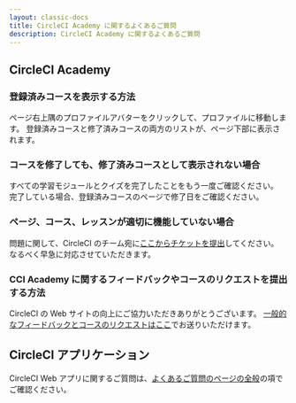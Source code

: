 ```yaml
---
layout: classic-docs
title: CircleCI Academy に関するよくあるご質問
description: CircleCI Academy に関するよくあるご質問
---
```


## CircleCI Academy

### 登録済みコースを表示する方法

ページ右上隅のプロファイルアバターをクリックして、プロファイルに移動します。 登録済みコースと修了済みコースの両方のリストが、ページ下部に表示されます。

### コースを修了しても、修了済みコースとして表示されない場合

すべての学習モジュールとクイズを完了したことをもう一度ご確認ください。 完了している場合、登録済みコースのページで修了日をご確認ください。

### ページ、コース、レッスンが適切に機能していない場合

問題に関して、CircleCI のチーム宛に[ここからチケットを提出](https://www.surveymonkey.com/r/ccibug)してください。 なるべく早急に対応させていただきます。

### CCI Academy に関するフィードバックやコースのリクエストを提出する方法

CircleCI の Web サイトの向上にご協力いただきありがとうございます。 [一般的なフィードバックとコースのリクエストはここ](https://www.surveymonkey.com/r/DZ5ML9S)でお送りいただけます。

## CircleCI アプリケーション

CircleCI Web アプリに関するご質問は、[よくあるご質問のページの全般]({{site.baseurl}}/ja/faq/)の項でご確認ください。
